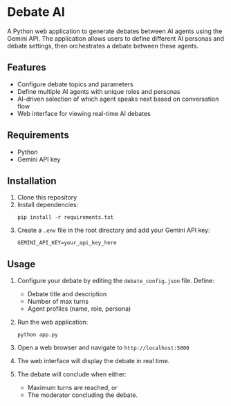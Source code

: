 # Debate AI

A Python web application to generate debates between AI agents using the Gemini API. The application allows users to define different AI personas and debate settings, then orchestrates a debate between these agents.

## Features

- Configure debate topics and parameters
- Define multiple AI agents with unique roles and personas
- AI-driven selection of which agent speaks next based on conversation flow
- Web interface for viewing real-time AI debates

## Requirements

- Python
- Gemini API key

## Installation

1. Clone this repository
2. Install dependencies:
   ```
   pip install -r requirements.txt
   ```
3. Create a `.env` file in the root directory and add your Gemini API key:
   ```
   GEMINI_API_KEY=your_api_key_here
   ```

## Usage

1. Configure your debate by editing the `debate_config.json` file. Define:
   - Debate title and description
   - Number of max turns 
   - Agent profiles (name, role, persona)

2. Run the web application:
   ```
   python app.py
   ```

3. Open a web browser and navigate to `http://localhost:5000`

4. The web interface will display the debate in real time.

5. The debate will conclude when either:
   - Maximum turns are reached, or
   - The moderator concluding the debate.